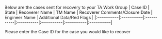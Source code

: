Below are the cases sent for recovery to your TA Work Group | Case ID | State | Recoverer Name | TM Name | Recoverer Comments/Closure Date | Engineer Name | Additional Data/Red Flags |
|:-----------|:-----------|:-----------|:-----------|:-----------|:-----------|:-----------| 

Please enter the Case ID for the case you would like to recover
